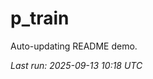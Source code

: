 # p_train

Auto-updating README demo.

<!--START_SECTION:status-->
_Last run: 2025-09-13 10:18 UTC_
<!--END_SECTION:status-->








































































































































































































































































































































































































































































































































































